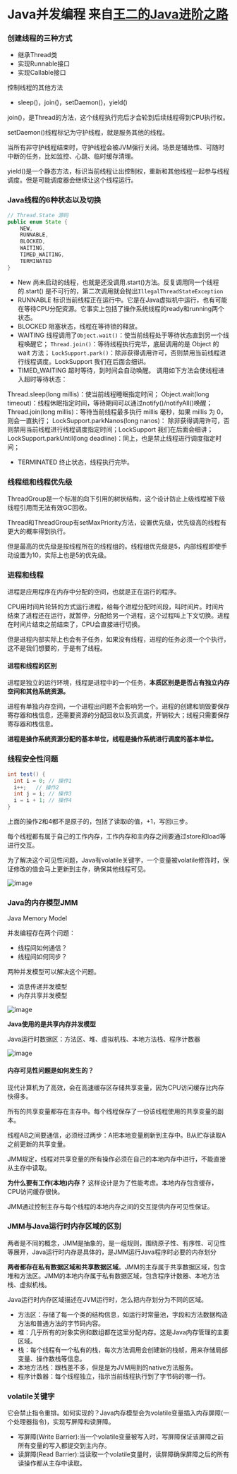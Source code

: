# Java并发编程 来自[王二的Java进阶之路](https://javabetter.cn/thread/thread-state-and-method.html)

### 创建线程的三种方式

- 继承Thread类
- 实现Runnable接口
- 实现Callable接口

控制线程的其他方法

- sleep()，join()，setDaemon()，yield()

join()，是Thread的方法，这个线程执行完后才会轮到后续线程得到CPU执行权。

setDaemon()线程标记为守护线程，就是服务其他的线程。

当所有非守护线程结束时，守护线程会被JVM强行关闭。场景是辅助性、可随时中断的任务，比如监控、心跳、临时缓存清理。

yield()是一个静态方法，标识当前线程让出控制权，重新和其他线程一起参与线程调度。但是可能调度器会继续让这个线程运行。

### Java线程的6种状态以及切换

```java
// Thread.State 源码
public enum State {
    NEW,
    RUNNABLE,
    BLOCKED,
    WAITING,
    TIMED_WAITING,
    TERMINATED
}
```

- New
  尚未启动的线程，也就是还没调用.start()方法。反复调用同一个线程的.start()
  是不可行的，第二次调用就会抛出`IllegalThreadStateException`
- RUNNABLE
  标识当前线程正在运行中。它是在Java虚拟机中运行，也有可能在等待CPU分配资源。它事实上包括了操作系统线程的ready和running两个状态。
- BLOCKED
  阻塞状态，线程在等待锁的释放。
- WAITING
  线程调用了`Object.wait()`：使当前线程处于等待状态直到另一个线程唤醒它；
  `Thread.join()`：等待线程执行完毕，底层调用的是 Object 的 wait 方法；
  `LockSupport.park()`：除非获得调用许可，否则禁用当前线程进行线程调度。LockSupport 我们在后面会细讲。
- TIMED_WAITING
超时等待，到时间会自动唤醒。
调用如下方法会使线程进入超时等待状态：

Thread.sleep(long millis)：使当前线程睡眠指定时间；
Object.wait(long timeout)：线程休眠指定时间，等待期间可以通过notify()/notifyAll()唤醒；
Thread.join(long millis)：等待当前线程最多执行 millis 毫秒，如果 millis 为 0，则会一直执行；
LockSupport.parkNanos(long nanos)： 除非获得调用许可，否则禁用当前线程进行线程调度指定时间；LockSupport 我们在后面会细讲；
LockSupport.parkUntil(long deadline)：同上，也是禁止线程进行调度指定时间；

- TERMINATED
终止状态，线程执行完毕。

### 线程组和线程优先级

ThreadGroup是一个标准的向下引用的树状结构，这个设计防止上级线程被下级线程引用而无法有效GC回收。

Thread和ThreadGroup有setMaxPriority方法，设置优先级，优先级高的线程有更大的概率得到执行。

但是最高的优先级是按线程所在的线程组的。线程组优先级是5，内部线程即使手动设置为10，实际上也是5的优先级。

### 进程和线程

进程是应用程序在内存中分配的空间，也就是正在运行的程序。

CPU用时间片轮转的方式运行进程，给每个进程分配时间段，叫时间片。时间片结束了进程还在运行，就暂停，分配给另一个进程，这个过程叫上下文切换。进程在时间片结束之前结束了，CPU会直接进行切换。

但是进程内部实际上也会有子任务，如果没有线程，进程的任务必须一个个执行，这不是我们想要的，于是有了线程。

#### 进程和线程的区别

进程是独立的运行环境，线程是进程中的一个任务，**本质区别是是否占有独立内存空间和其他系统资源。**

进程有单独内存空间，一个进程出问题不会影响另一个。进程的创建和销毁要保存寄存器和栈信息，还需要资源的分配回收以及页调度，开销较大；线程只需要保存寄存器和栈信息。

**进程是操作系统资源分配的基本单位，线程是操作系统进行调度的基本单位。**

### 线程安全性问题

```java
int test() {
  int i = 0; // 操作1
  i++;   // 操作2
  int j = i; // 操作3
  i = i + 1; // 操作4
}
```

上面的操作2和4都不是原子的，包括了读取i的值，+1，写回i三步。

每个线程都有属于自己的工作内存，工作内存和主内存之间要通过store和load等进行交互。

为了解决这个可见性问题，Java有volatile关键字，一个变量被volatile修饰时，保证修改的值会马上更新到主存，确保其他线程可见。

![image](https://cdn.tobebetterjavaer.com/tobebetterjavaer/images/thread/thread-bring-some-problem-119223c9-83a9-42e1-9a0c-f9c706a1e793.png)

### Java的内存模型JMM

Java Memory Model

并发编程存在两个问题：
- 线程间如何通信？
- 线程间如何同步？

两种并发模型可以解决这个问题。
- 消息传递并发模型
- 内存共享并发模型

![image](https://cdn.tobebetterjavaer.com/tobebetterjavaer/images/thread/jmm-a610752d-ef73-47f2-b02c-6954eb3d62bf.png)

**Java使用的是共享内存并发模型**

Java运行时数据区：方法区、堆、虚拟机栈、本地方法栈、程序计数器

![image](https://cdn.tobebetterjavaer.com/tobebetterjavaer/images/thread/jmm-0b9e4b1e-90e2-41bb-be89-f65e3a10fa08.png)

#### 内存可见性问题是如何发生的？

现代计算机为了高效，会在高速缓存区存储共享变量，因为CPU访问缓存比内存快得多。

所有的共享变量都存在主存中。每个线程保存了一份该线程使用的共享变量的副本。

线程AB之间要通信，必须经过两步：A把本地变量刷新到主存中。B从贮存读取A之前更新的共享变量。

JMM规定，线程对共享变量的所有操作必须在自己的本地内存中进行，不能直接从主存中读取。

**为什么要有工作(本地)内存？** 这样设计是为了性能考虑。本地内存包含缓存，CPU访问缓存很快。

JMM通过控制主存与每个线程的本地内存之间的交互提供内存可见性保证。

### JMM与Java运行时内存区域的区别

两者是不同的概念，JMM是抽象的，是一组规则，围绕原子性、有序性、可见性等展开，Java运行时内存是具体的，是JMM运行Java程序时必要的内存划分

**两者都存在私有数据区域和共享数据区域**。JMM的主存属于共享数据区域，包含堆和方法区。JMM的本地内存属于私有数据区域，包含程序计数器、本地方法栈、虚拟机栈。

Java运行时内存区域描述在JVM运行时，怎么把内存划分为不同的区域。

- 方法区：存储了每一个类的结构信息，如运行时常量池，字段和方法数据构造方法和普通方法的字节码内容。
- 堆：几乎所有的对象实例和数组都在这里分配内存。这是Java内存管理的主要区域。
- 栈：每个线程有一个私有的栈，每次方法调用会创建新的栈帧，用来存储局部变量、操作数栈等信息。
- 本地方法栈：跟栈差不多，但是是为JVM用到的native方法服务。
- 程序计数器：每个线程独立，指示当前线程执行到了字节码的哪一行。

### volatile关键字

它会禁止指令重排。如何实现的？Java内存模型会为volatile变量插入内存屏障(一个处理器指令)，实现写屏障和读屏障。

- 写屏障(Write Barrier):当一个volatile变量被写入时，写屏障保证该屏障之前所有变量的写入都提交到主内存。
- 读屏障(Read Barrier):当读取一个volatile变量时，读屏障确保屏障之后的所有读操作都从主存中读取。



